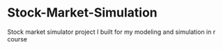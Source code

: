 # Stock-Market-Simulation
Stock market simulator project I built for my modeling and simulation in r course
